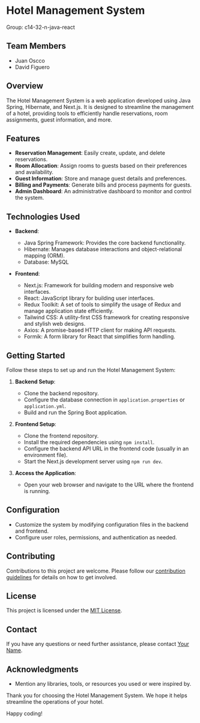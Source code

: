 # Hotel Management System

Group: c14-32-n-java-react

## Team Members
- Juan Oscco
- David Figuero

## Overview
The Hotel Management System is a web application developed using Java Spring, Hibernate, and Next.js. It is designed to streamline the management of a hotel, providing tools to efficiently handle reservations, room assignments, guest information, and more.

## Features
- **Reservation Management**: Easily create, update, and delete reservations.
- **Room Allocation**: Assign rooms to guests based on their preferences and availability.
- **Guest Information**: Store and manage guest details and preferences.
- **Billing and Payments**: Generate bills and process payments for guests.
- **Admin Dashboard**: An administrative dashboard to monitor and control the system.

## Technologies Used
- **Backend**:
  - Java Spring Framework: Provides the core backend functionality.
  - Hibernate: Manages database interactions and object-relational mapping (ORM).
  - Database: MySQL

- **Frontend**:
  - Next.js: Framework for building modern and responsive web interfaces.
  - React: JavaScript library for building user interfaces.
  - Redux Toolkit: A set of tools to simplify the usage of Redux and manage application state efficiently.
  - Tailwind CSS: A utility-first CSS framework for creating responsive and stylish web designs.
  - Axios: A promise-based HTTP client for making API requests.
  - Formik: A form library for React that simplifies form handling.

## Getting Started
Follow these steps to set up and run the Hotel Management System:

1. **Backend Setup**:
   - Clone the backend repository.
   - Configure the database connection in `application.properties` or `application.yml`.
   - Build and run the Spring Boot application.

2. **Frontend Setup**:
   - Clone the frontend repository.
   - Install the required dependencies using `npm install`.
   - Configure the backend API URL in the frontend code (usually in an environment file).
   - Start the Next.js development server using `npm run dev`.

3. **Access the Application**:
   - Open your web browser and navigate to the URL where the frontend is running.

## Configuration
- Customize the system by modifying configuration files in the backend and frontend.
- Configure user roles, permissions, and authentication as needed.

## Contributing
Contributions to this project are welcome. Please follow our [contribution guidelines](CONTRIBUTING.md) for details on how to get involved.

## License
This project is licensed under the [MIT License](LICENSE).

## Contact
If you have any questions or need further assistance, please contact [Your Name](mailto:your.email@example.com).

## Acknowledgments
- Mention any libraries, tools, or resources you used or were inspired by.

Thank you for choosing the Hotel Management System. We hope it helps streamline the operations of your hotel.

Happy coding!

